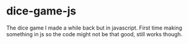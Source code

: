 # dice-game-js
 The dice game I made a while back but in javascript. First time making something in js so the code might not be that good, still works though.
